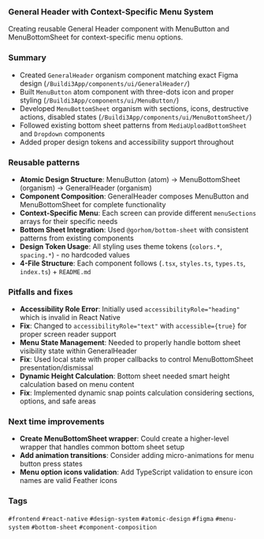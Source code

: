 ### General Header with Context-Specific Menu System

Creating reusable General Header component with MenuButton and MenuBottomSheet for context-specific menu options.

### Summary

- Created `GeneralHeader` organism component matching exact Figma design (`/Buildi3App/components/ui/GeneralHeader/`)
- Built `MenuButton` atom component with three-dots icon and proper styling (`/Buildi3App/components/ui/MenuButton/`)
- Developed `MenuBottomSheet` organism with sections, icons, destructive actions, disabled states (`/Buildi3App/components/ui/MenuBottomSheet/`)
- Followed existing bottom sheet patterns from `MediaUploadBottomSheet` and `Dropdown` components
- Added proper design tokens and accessibility support throughout

### Reusable patterns

- **Atomic Design Structure**: MenuButton (atom) → MenuBottomSheet (organism) → GeneralHeader (organism)
- **Component Composition**: GeneralHeader composes MenuButton and MenuBottomSheet for complete functionality
- **Context-Specific Menu**: Each screen can provide different `menuSections` arrays for their specific needs
- **Bottom Sheet Integration**: Used `@gorhom/bottom-sheet` with consistent patterns from existing components
- **Design Token Usage**: All styling uses theme tokens (`colors.*`, `spacing.*`) - no hardcoded values
- **4-File Structure**: Each component follows (`.tsx`, `styles.ts`, `types.ts`, `index.ts`) + `README.md`

### Pitfalls and fixes

- **Accessibility Role Error**: Initially used `accessibilityRole="heading"` which is invalid in React Native
- **Fix**: Changed to `accessibilityRole="text"` with `accessible={true}` for proper screen reader support
- **Menu State Management**: Needed to properly handle bottom sheet visibility state within GeneralHeader
- **Fix**: Used local state with proper callbacks to control MenuBottomSheet presentation/dismissal
- **Dynamic Height Calculation**: Bottom sheet needed smart height calculation based on menu content
- **Fix**: Implemented dynamic snap points calculation considering sections, options, and safe areas

### Next time improvements

- **Create MenuBottomSheet wrapper**: Could create a higher-level wrapper that handles common bottom sheet setup
- **Add animation transitions**: Consider adding micro-animations for menu button press states
- **Menu option icons validation**: Add TypeScript validation to ensure icon names are valid Feather icons

### Tags

`#frontend` `#react-native` `#design-system` `#atomic-design` `#figma` `#menu-system` `#bottom-sheet` `#component-composition`